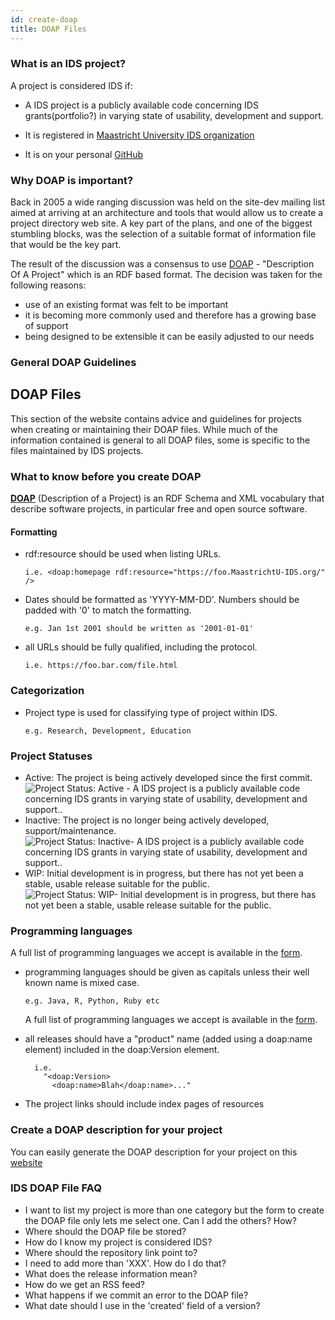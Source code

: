 ```yaml
---
id: create-doap
title: DOAP Files
---
```




###  What is an IDS project?

A project is considered IDS if:

* A IDS project is a publicly available code concerning IDS grants(portfolio?) in varying state of usability, development and support.

* It is registered in [Maastricht University IDS organization](https://github.com/MaastrichtU-IDS?utf8=%E2%9C%93&q=&type=&language=)
* It is on your personal [GitHub](https://github.com/MaastrichtU-IDS?utf8=%E2%9C%93&q=&type=&language=)

### Why DOAP is important?

Back in 2005 a wide ranging discussion was held on the site-dev mailing list aimed at arriving at an architecture and tools that would allow us to create a project directory web site. A key part of the plans, and one of the biggest stumbling blocks, was the selection of a suitable format of information file that would be the key part.

The result of the discussion was a consensus to use [DOAP](https://github.com/edumbill/doap/wiki) - "Description Of A Project" which is an RDF based format. The decision was taken for the following reasons:

- use of an existing format was felt to be important
- it is becoming more commonly used and therefore has a growing base of support
- being designed to be extensible it can be easily adjusted to our needs

### General DOAP Guidelines

## DOAP Files

This section of the website contains advice and guidelines for projects when creating or maintaining their DOAP files. While much of the information contained is general to all DOAP files, some is specific to the files maintained by IDS projects.

### What to know before you create DOAP

**[DOAP](https://github.com/ewilderj/doap/wiki)** (Description of a Project) is an RDF Schema and XML vocabulary that describe software projects, in particular free and open source software.

#### Formatting

- rdf:resource should be used when listing URLs.

  ```turtle
  i.e. <doap:homepage rdf:resource="https://foo.MaastrichtU-IDS.org/" />
  ```

  

- Dates should be formatted as 'YYYY-MM-DD'. Numbers should be padded with '0' to match the formatting.

  ```turtle
  e.g. Jan 1st 2001 should be written as '2001-01-01'
  ```

- all URLs should be fully qualified, including the protocol.

  ```turtle
  i.e. https://foo.bar.com/file.html
  ```

### Categorization

- Project type is used for classifying type of project within IDS.

  ```
  e.g. Research, Development, Education
  ```

### Project Statuses

- Active: The project is being actively developed since the first commit. <img src="https://www.repostatus.org/badges/latest/active.svg" alt="Project Status: Active - A IDS project is a publicly available code concerning IDS grants in varying state of usability, development and support..">
- Inactive: The project is no longer being actively developed, support/maintenance. <img src="https://www.repostatus.org/badges/latest/inactive.svg" alt="Project Status: Inactive- A IDS project is a publicly available code concerning IDS grants in varying state of usability, development and support..">
- WIP: Initial development is in progress, but there has not yet been a stable, usable release suitable for the public. <img src="https://www.repostatus.org/badges/latest/wip.svg" alt="Project Status: WIP- Initial development is in progress, but there has not yet been a stable, usable release suitable for the public.">


### Programming languages
  A full list of programming languages we accept is available in the [form](https://maastrichtu-ids.github.io/projects/create-doap).

- programming languages should be given as capitals unless their well known name is mixed case.

  ```
  e.g. Java, R, Python, Ruby etc
  ```

  A full list of programming languages we accept is available in the [form](https://maastrichtu-ids.github.io/projects/create-doap).

- all releases should have a "product" name (added using a doap:name element) included in the doap:Version element.

  ```
    i.e.
      "<doap:Version>
        <doap:name>Blah</doap:name>..."
  ```

- The project links should include index pages of resources

### Create a DOAP description for your project
You can easily generate the DOAP description for your project on this [website](https://maastrichtu-ids.github.io/projects/create-doap)


### IDS DOAP File FAQ

- I want to list my project is more than one category but the form to create the DOAP file only lets me select one. Can I add the others? How?
- Where should the DOAP file be stored?
- How do I know my project is considered IDS?
- Where should the repository link point to?
- I need to add more than 'XXX'. How do I do that?
- What does the release information mean?
- How do we get an RSS feed?
- What happens if we commit an error to the DOAP file?
- What date should I use in the 'created' field of a version?